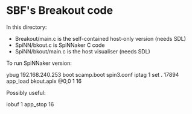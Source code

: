 # SBF's Breakout code

In this directory:

-  Breakout/main.c is the self-contained host-only version (needs SDL)
-  SpiNN/bkout.c is SpiNNaker C code
-  SpiNN/bkout/main.c is the host visualiser (needs SDL)

To run SpiNNaker version:

ybug 192.168.240.253
boot scamp.boot spin3.conf
iptag 1 set . 17894
app_load  bkout.aplx @0,0 1 16

Possibly useful:

iobuf 1
app_stop 16
